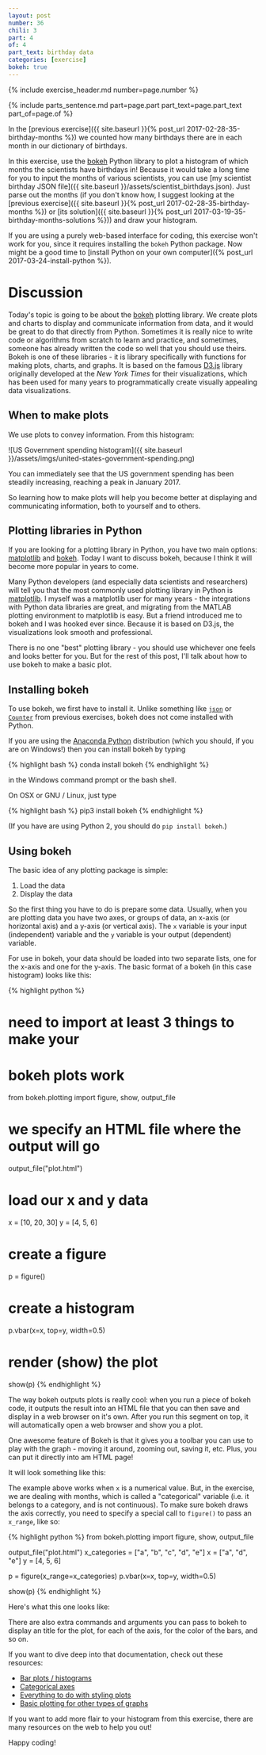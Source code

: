 ```yaml
---
layout: post
number: 36
chili: 3
part: 4
of: 4
part_text: birthday data
categories: [exercise]
bokeh: true
---
```


{% include exercise_header.md number=page.number %}

{% include parts_sentence.md part=page.part part_text=page.part_text part_of=page.of %} 

In the [previous exercise]({{ site.baseurl }}{% post_url 2017-02-28-35-birthday-months %}) we counted how many birthdays there are in each month in our dictionary of birthdays.

In this exercise, use the [bokeh](http://bokeh.pydata.org/en/latest/) Python library to plot a histogram of which months the scientists have birthdays in! Because it would take a long time for you to input the months of various scientists, you can use [my scientist birthday JSON file]({{ site.baseurl }}/assets/scientist_birthdays.json). Just parse out the months (if you don't know how, I suggest looking at the [previous exercise]({{ site.baseurl }}{% post_url 2017-02-28-35-birthday-months %}) or [its solution]({{ site.baseurl }}{% post_url 2017-03-19-35-birthday-months-solutions %})) and draw your histogram.

If you are using a purely web-based interface for coding, this exercise won't work for you, since it requires installing the `bokeh` Python package. Now might be a good time to [install Python on your own computer]({% post_url 2017-03-24-install-python %}).

# Discussion

Today's topic is going to be about the [bokeh](http://bokeh.pydata.org/en/latest/) plotting library. We create plots and charts to display and communicate information from data, and it would be great to do that directly from Python. Sometimes it is really nice to write code or algorithms from scratch to learn and practice, and sometimes, someone has already written the code so well that you should use theirs. Bokeh is one of these libraries - it is library specifically with functions for making plots, charts, and graphs. It is based on the famous [D3.js](https://d3js.org/) library originally developed at the _New York Times_ for their visualizations, which has been used for many years to programmatically create visually appealing data visualizations.

## When to make plots

We use plots to convey information. From this histogram:

![US Government spending histogram]({{ site.baseurl }}/assets/imgs/united-states-government-spending.png)

You can immediately see that the US government spending has been steadily increasing, reaching a peak in January 2017.

So learning how to make plots will help you become better at displaying and communicating information, both to yourself and to others.

## Plotting libraries in Python

If you are looking for a plotting library in Python, you have two main options: [matplotlib](http://matplotlib.org/) and [bokeh](http://bokeh.pydata.org/en/latest/). Today I want to discuss bokeh, because I think it will become more popular in years to come.

Many Python developers (and especially data scientists and researchers) will tell you that the most commonly used plotting library in Python is [matplotlib](http://matplotlib.org/). I myself was a matplotlib user for many years - the integrations with Python data libraries are great, and migrating from the MATLAB plotting environment to matplotlib is easy. But a friend introduced me to bokeh and I was hooked ever since. Because it is based on D3.js, the visualizations look smooth and professional.

There is no one "best" plotting library - you should use whichever one feels and looks better for you. But for the rest of this post, I'll talk about how to use bokeh to make a basic plot.

## Installing bokeh

To use bokeh, we first have to install it. Unlike something like [`json`](https://docs.python.org/3/library/json.html) or [`Counter`](https://docs.python.org/3/library/collections.html#collections.Counter) from previous exercises, bokeh does not come installed with Python.

If you are using the [Anaconda Python](https://www.continuum.io/downloads) distribution (which you should, if you are on Windows!) then you can install bokeh by typing 

{% highlight bash %}
conda install bokeh
{% endhighlight %}

in the Windows command prompt or the bash shell.

On OSX or GNU / Linux, just type

{% highlight bash %}
pip3 install bokeh
{% endhighlight %}

(If you have are using Python 2, you should do `pip install bokeh`.)

## Using bokeh

The basic idea of any plotting package is simple:

1. Load the data
2. Display the data

So the first thing you have to do is prepare some data. Usually, when you are plotting data you have two axes, or groups of data, an x-axis (or horizontal axis) and a y-axis (or vertical axis). The `x` variable is your input (independent) variable and the `y` variable is your output (dependent) variable.

For use in bokeh, your data should be loaded into two separate lists, one for the x-axis and one for the y-axis. The basic format of a bokeh (in this case histogram) looks like this:

{% highlight python %}
# need to import at least 3 things to make your
# bokeh plots work
from bokeh.plotting import figure, show, output_file

# we specify an HTML file where the output will go
output_file("plot.html")

# load our x and y data
x = [10, 20, 30]
y = [4, 5, 6]

# create a figure
p = figure()

# create a histogram
p.vbar(x=x, top=y, width=0.5)

# render (show) the plot
show(p)
{% endhighlight %}

The way bokeh outputs plots is really cool: when you run a piece of bokeh code, it outputs the result into an HTML file that you can then save and display in a web browser on it's own. After you run this segment on top, it will automatically open a web browser and show you a plot. 

One awesome feature of Bokeh is that it gives you a toolbar you can use to play with the graph - moving it around, zooming out, saving it, etc. Plus, you can put it directly into am HTML page!

It will look something like this:

<div class="bk-root">
<div class="bk-plotdiv" id="fa8b6ef4-9975-4340-b186-a5805260584a"></div>
</div>

<script type="text/javascript">
(function() {
var fn = function() {
Bokeh.safely(function() {
  var docs_json = {"cc36959c-d32c-4dad-9d9c-f7d4be84e19c":{"roots":{"references":[{"attributes":{"plot":{"id":"ae08d56f-af3d-4335-a117-c4ba6a1b4225","subtype":"Figure","type":"Plot"}},"id":"4a88da62-bf81-46c0-81bf-6b252e00cefe","type":"WheelZoomTool"},{"attributes":{"plot":{"id":"ae08d56f-af3d-4335-a117-c4ba6a1b4225","subtype":"Figure","type":"Plot"}},"id":"287747df-fdb1-4316-9129-65df1914062f","type":"HelpTool"},{"attributes":{},"id":"f3a3712a-e364-4f3c-b81a-8c78aea8bec5","type":"BasicTickFormatter"},{"attributes":{"callback":null},"id":"e55dbc9b-bc42-4a04-ab82-6f541572cf50","type":"DataRange1d"},{"attributes":{"callback":null,"column_names":["top","x"],"data":{"top":[4,5,6],"x":[10,20,30]}},"id":"75b1c768-37a5-47b8-baa8-4f9ba647797b","type":"ColumnDataSource"},{"attributes":{"bottom_units":"screen","fill_alpha":{"value":0.5},"fill_color":{"value":"lightgrey"},"left_units":"screen","level":"overlay","line_alpha":{"value":1.0},"line_color":{"value":"black"},"line_dash":[4,4],"line_width":{"value":2},"plot":null,"render_mode":"css","right_units":"screen","top_units":"screen"},"id":"fa6279b2-3c49-4b11-8049-4ece93c03d71","type":"BoxAnnotation"},{"attributes":{"fill_alpha":{"value":0.1},"fill_color":{"value":"#1f77b4"},"line_alpha":{"value":0.1},"line_color":{"value":"#1f77b4"},"top":{"field":"top"},"width":{"value":0.5},"x":{"field":"x"}},"id":"ed966b5c-39cd-42fe-be00-aad7a5ed73d3","type":"VBar"},{"attributes":{},"id":"7498ef8f-be9c-4f96-b6e6-573f70ba9cd2","type":"BasicTickFormatter"},{"attributes":{},"id":"2871e3ff-2dc7-4a8e-816e-af6de4adb859","type":"ToolEvents"},{"attributes":{"plot":{"id":"ae08d56f-af3d-4335-a117-c4ba6a1b4225","subtype":"Figure","type":"Plot"},"ticker":{"id":"915c0134-9a10-4fb7-9fae-2845e41e0daf","type":"BasicTicker"}},"id":"63511cbe-0fc9-4050-aea3-2d4ee2e699eb","type":"Grid"},{"attributes":{"dimension":1,"plot":{"id":"ae08d56f-af3d-4335-a117-c4ba6a1b4225","subtype":"Figure","type":"Plot"},"ticker":{"id":"c99bfc16-8bac-4fa1-a2b4-95f98476932a","type":"BasicTicker"}},"id":"3e7a9773-fdc5-4d70-a37c-45b6f907ca2d","type":"Grid"},{"attributes":{"formatter":{"id":"7498ef8f-be9c-4f96-b6e6-573f70ba9cd2","type":"BasicTickFormatter"},"plot":{"id":"ae08d56f-af3d-4335-a117-c4ba6a1b4225","subtype":"Figure","type":"Plot"},"ticker":{"id":"c99bfc16-8bac-4fa1-a2b4-95f98476932a","type":"BasicTicker"}},"id":"054b1213-2cac-4424-a3d1-9b70c46df995","type":"LinearAxis"},{"attributes":{},"id":"915c0134-9a10-4fb7-9fae-2845e41e0daf","type":"BasicTicker"},{"attributes":{"formatter":{"id":"f3a3712a-e364-4f3c-b81a-8c78aea8bec5","type":"BasicTickFormatter"},"plot":{"id":"ae08d56f-af3d-4335-a117-c4ba6a1b4225","subtype":"Figure","type":"Plot"},"ticker":{"id":"915c0134-9a10-4fb7-9fae-2845e41e0daf","type":"BasicTicker"}},"id":"19467bb8-5807-45e3-b7e6-2259354ded0f","type":"LinearAxis"},{"attributes":{},"id":"c99bfc16-8bac-4fa1-a2b4-95f98476932a","type":"BasicTicker"},{"attributes":{"active_drag":"auto","active_scroll":"auto","active_tap":"auto","tools":[{"id":"770bf549-ee40-44be-a307-f701dffe259b","type":"PanTool"},{"id":"4a88da62-bf81-46c0-81bf-6b252e00cefe","type":"WheelZoomTool"},{"id":"b39f94dd-8af5-456f-81a9-e41297a29730","type":"BoxZoomTool"},{"id":"1205914b-ffb2-4d0a-89a2-1b216ce5c3dd","type":"SaveTool"},{"id":"1b64eddb-b515-4a9b-990d-efc338803e38","type":"ResetTool"},{"id":"287747df-fdb1-4316-9129-65df1914062f","type":"HelpTool"}]},"id":"d9f4290f-5eec-4bca-a125-d312f108651b","type":"Toolbar"},{"attributes":{"data_source":{"id":"75b1c768-37a5-47b8-baa8-4f9ba647797b","type":"ColumnDataSource"},"glyph":{"id":"51cb9f5e-a787-4b98-9dec-127975ca5661","type":"VBar"},"hover_glyph":null,"nonselection_glyph":{"id":"ed966b5c-39cd-42fe-be00-aad7a5ed73d3","type":"VBar"},"selection_glyph":null},"id":"5237b1ce-ca2b-492b-92dc-a841c5cf4172","type":"GlyphRenderer"},{"attributes":{"below":[{"id":"19467bb8-5807-45e3-b7e6-2259354ded0f","type":"LinearAxis"}],"left":[{"id":"054b1213-2cac-4424-a3d1-9b70c46df995","type":"LinearAxis"}],"renderers":[{"id":"19467bb8-5807-45e3-b7e6-2259354ded0f","type":"LinearAxis"},{"id":"63511cbe-0fc9-4050-aea3-2d4ee2e699eb","type":"Grid"},{"id":"054b1213-2cac-4424-a3d1-9b70c46df995","type":"LinearAxis"},{"id":"3e7a9773-fdc5-4d70-a37c-45b6f907ca2d","type":"Grid"},{"id":"fa6279b2-3c49-4b11-8049-4ece93c03d71","type":"BoxAnnotation"},{"id":"5237b1ce-ca2b-492b-92dc-a841c5cf4172","type":"GlyphRenderer"}],"title":{"id":"def9594b-12a8-4f27-9d0f-53b6d21572aa","type":"Title"},"tool_events":{"id":"2871e3ff-2dc7-4a8e-816e-af6de4adb859","type":"ToolEvents"},"toolbar":{"id":"d9f4290f-5eec-4bca-a125-d312f108651b","type":"Toolbar"},"x_range":{"id":"ac93d5bd-93ad-4264-8b71-bf81e751b771","type":"DataRange1d"},"y_range":{"id":"e55dbc9b-bc42-4a04-ab82-6f541572cf50","type":"DataRange1d"}},"id":"ae08d56f-af3d-4335-a117-c4ba6a1b4225","subtype":"Figure","type":"Plot"},{"attributes":{"plot":null,"text":""},"id":"def9594b-12a8-4f27-9d0f-53b6d21572aa","type":"Title"},{"attributes":{"fill_color":{"value":"#1f77b4"},"line_color":{"value":"#1f77b4"},"top":{"field":"top"},"width":{"value":0.5},"x":{"field":"x"}},"id":"51cb9f5e-a787-4b98-9dec-127975ca5661","type":"VBar"},{"attributes":{"plot":{"id":"ae08d56f-af3d-4335-a117-c4ba6a1b4225","subtype":"Figure","type":"Plot"}},"id":"1b64eddb-b515-4a9b-990d-efc338803e38","type":"ResetTool"},{"attributes":{"plot":{"id":"ae08d56f-af3d-4335-a117-c4ba6a1b4225","subtype":"Figure","type":"Plot"}},"id":"770bf549-ee40-44be-a307-f701dffe259b","type":"PanTool"},{"attributes":{"callback":null},"id":"ac93d5bd-93ad-4264-8b71-bf81e751b771","type":"DataRange1d"},{"attributes":{"overlay":{"id":"fa6279b2-3c49-4b11-8049-4ece93c03d71","type":"BoxAnnotation"},"plot":{"id":"ae08d56f-af3d-4335-a117-c4ba6a1b4225","subtype":"Figure","type":"Plot"}},"id":"b39f94dd-8af5-456f-81a9-e41297a29730","type":"BoxZoomTool"},{"attributes":{"plot":{"id":"ae08d56f-af3d-4335-a117-c4ba6a1b4225","subtype":"Figure","type":"Plot"}},"id":"1205914b-ffb2-4d0a-89a2-1b216ce5c3dd","type":"SaveTool"}],"root_ids":["ae08d56f-af3d-4335-a117-c4ba6a1b4225"]},"title":"Bokeh Application","version":"0.12.4"}};
  var render_items = [{"docid":"cc36959c-d32c-4dad-9d9c-f7d4be84e19c","elementid":"fa8b6ef4-9975-4340-b186-a5805260584a","modelid":"ae08d56f-af3d-4335-a117-c4ba6a1b4225"}];
  
  Bokeh.embed.embed_items(docs_json, render_items);
});
};
if (document.readyState != "loading") fn();
else document.addEventListener("DOMContentLoaded", fn);
})();

</script>

The example above works when `x` is a numerical value. But, in the exercise, we are dealing with months, which is called a "categorical" variable (i.e. it belongs to a category, and is not continuous). To make sure bokeh draws the axis correctly, you need to specify a special call to `figure()` to pass an `x_range`, like so:

{% highlight python %}
from bokeh.plotting import figure, show, output_file

output_file("plot.html")
x_categories = ["a", "b", "c", "d", "e"]
x = ["a", "d", "e"]
y = [4, 5, 6]

p = figure(x_range=x_categories)
p.vbar(x=x, top=y, width=0.5)

show(p)
{% endhighlight %}

Here's what this one looks like:

<div class="bk-root">
<div class="bk-plotdiv" id="47b88153-04c6-48ac-a1be-32237e701537"></div>
</div>

<script type="text/javascript">
(function() {
var fn = function() {
Bokeh.safely(function() {
  var docs_json = {"3e340364-756e-4163-a79c-7d94add8aa46":{"roots":{"references":[{"attributes":{"plot":{"id":"5ac61c92-da7f-443c-afe1-86ee485b22a8","subtype":"Figure","type":"Plot"}},"id":"7c532a2f-0a96-4d10-8333-1b2506fbe5ff","type":"ResetTool"},{"attributes":{"active_drag":"auto","active_scroll":"auto","active_tap":"auto","tools":[{"id":"770bf549-ee40-44be-a307-f701dffe259b","type":"PanTool"},{"id":"4a88da62-bf81-46c0-81bf-6b252e00cefe","type":"WheelZoomTool"},{"id":"b39f94dd-8af5-456f-81a9-e41297a29730","type":"BoxZoomTool"},{"id":"1205914b-ffb2-4d0a-89a2-1b216ce5c3dd","type":"SaveTool"},{"id":"1b64eddb-b515-4a9b-990d-efc338803e38","type":"ResetTool"},{"id":"287747df-fdb1-4316-9129-65df1914062f","type":"HelpTool"}]},"id":"d9f4290f-5eec-4bca-a125-d312f108651b","type":"Toolbar"},{"attributes":{"formatter":{"id":"8590bd8a-2efa-4541-9437-8d48d0db0cb1","type":"BasicTickFormatter"},"plot":{"id":"5ac61c92-da7f-443c-afe1-86ee485b22a8","subtype":"Figure","type":"Plot"},"ticker":{"id":"c590971f-3ae2-46a6-b7d8-247f7d6c0db1","type":"BasicTicker"}},"id":"7b88ac33-c909-478f-8002-b83901b9a227","type":"LinearAxis"},{"attributes":{},"id":"7efdd91e-4676-433a-b38c-b05e5cd23396","type":"ToolEvents"},{"attributes":{"bottom_units":"screen","fill_alpha":{"value":0.5},"fill_color":{"value":"lightgrey"},"left_units":"screen","level":"overlay","line_alpha":{"value":1.0},"line_color":{"value":"black"},"line_dash":[4,4],"line_width":{"value":2},"plot":null,"render_mode":"css","right_units":"screen","top_units":"screen"},"id":"fa6279b2-3c49-4b11-8049-4ece93c03d71","type":"BoxAnnotation"},{"attributes":{"fill_alpha":{"value":0.1},"fill_color":{"value":"#1f77b4"},"line_alpha":{"value":0.1},"line_color":{"value":"#1f77b4"},"top":{"field":"top"},"width":{"value":0.5},"x":{"field":"x"}},"id":"ed966b5c-39cd-42fe-be00-aad7a5ed73d3","type":"VBar"},{"attributes":{},"id":"2871e3ff-2dc7-4a8e-816e-af6de4adb859","type":"ToolEvents"},{"attributes":{"bottom_units":"screen","fill_alpha":{"value":0.5},"fill_color":{"value":"lightgrey"},"left_units":"screen","level":"overlay","line_alpha":{"value":1.0},"line_color":{"value":"black"},"line_dash":[4,4],"line_width":{"value":2},"plot":null,"render_mode":"css","right_units":"screen","top_units":"screen"},"id":"b9d02689-ebd8-4b76-a148-c890c877d318","type":"BoxAnnotation"},{"attributes":{},"id":"dd93a429-501c-4630-99ce-c4dfe789fa38","type":"CategoricalTicker"},{"attributes":{"dimension":1,"plot":{"id":"ae08d56f-af3d-4335-a117-c4ba6a1b4225","subtype":"Figure","type":"Plot"},"ticker":{"id":"c99bfc16-8bac-4fa1-a2b4-95f98476932a","type":"BasicTicker"}},"id":"3e7a9773-fdc5-4d70-a37c-45b6f907ca2d","type":"Grid"},{"attributes":{"plot":{"id":"5ac61c92-da7f-443c-afe1-86ee485b22a8","subtype":"Figure","type":"Plot"}},"id":"559e7cae-b2a1-463b-86ad-84ff29e9ece4","type":"HelpTool"},{"attributes":{"formatter":{"id":"f3a3712a-e364-4f3c-b81a-8c78aea8bec5","type":"BasicTickFormatter"},"plot":{"id":"ae08d56f-af3d-4335-a117-c4ba6a1b4225","subtype":"Figure","type":"Plot"},"ticker":{"id":"915c0134-9a10-4fb7-9fae-2845e41e0daf","type":"BasicTicker"}},"id":"19467bb8-5807-45e3-b7e6-2259354ded0f","type":"LinearAxis"},{"attributes":{},"id":"c99bfc16-8bac-4fa1-a2b4-95f98476932a","type":"BasicTicker"},{"attributes":{"fill_alpha":{"value":0.1},"fill_color":{"value":"#1f77b4"},"line_alpha":{"value":0.1},"line_color":{"value":"#1f77b4"},"top":{"field":"top"},"width":{"value":0.5},"x":{"field":"x"}},"id":"3bd5a60d-deef-4735-94ec-e9cd3433e6c3","type":"VBar"},{"attributes":{"data_source":{"id":"75b1c768-37a5-47b8-baa8-4f9ba647797b","type":"ColumnDataSource"},"glyph":{"id":"51cb9f5e-a787-4b98-9dec-127975ca5661","type":"VBar"},"hover_glyph":null,"nonselection_glyph":{"id":"ed966b5c-39cd-42fe-be00-aad7a5ed73d3","type":"VBar"},"selection_glyph":null},"id":"5237b1ce-ca2b-492b-92dc-a841c5cf4172","type":"GlyphRenderer"},{"attributes":{},"id":"8590bd8a-2efa-4541-9437-8d48d0db0cb1","type":"BasicTickFormatter"},{"attributes":{"plot":{"id":"5ac61c92-da7f-443c-afe1-86ee485b22a8","subtype":"Figure","type":"Plot"}},"id":"dfc5e6a6-5a4d-4a80-b4be-d099d5ac4d82","type":"PanTool"},{"attributes":{"callback":null},"id":"93d4e256-4c30-4b6f-b1c0-926666733975","type":"DataRange1d"},{"attributes":{"plot":{"id":"ae08d56f-af3d-4335-a117-c4ba6a1b4225","subtype":"Figure","type":"Plot"}},"id":"1b64eddb-b515-4a9b-990d-efc338803e38","type":"ResetTool"},{"attributes":{"plot":{"id":"ae08d56f-af3d-4335-a117-c4ba6a1b4225","subtype":"Figure","type":"Plot"}},"id":"770bf549-ee40-44be-a307-f701dffe259b","type":"PanTool"},{"attributes":{"dimension":1,"plot":{"id":"5ac61c92-da7f-443c-afe1-86ee485b22a8","subtype":"Figure","type":"Plot"},"ticker":{"id":"c590971f-3ae2-46a6-b7d8-247f7d6c0db1","type":"BasicTicker"}},"id":"a574df79-6eb5-44cf-a9e1-94ffb9a72fd3","type":"Grid"},{"attributes":{"plot":{"id":"ae08d56f-af3d-4335-a117-c4ba6a1b4225","subtype":"Figure","type":"Plot"}},"id":"1205914b-ffb2-4d0a-89a2-1b216ce5c3dd","type":"SaveTool"},{"attributes":{"plot":{"id":"ae08d56f-af3d-4335-a117-c4ba6a1b4225","subtype":"Figure","type":"Plot"}},"id":"4a88da62-bf81-46c0-81bf-6b252e00cefe","type":"WheelZoomTool"},{"attributes":{"plot":{"id":"ae08d56f-af3d-4335-a117-c4ba6a1b4225","subtype":"Figure","type":"Plot"}},"id":"287747df-fdb1-4316-9129-65df1914062f","type":"HelpTool"},{"attributes":{},"id":"f3a3712a-e364-4f3c-b81a-8c78aea8bec5","type":"BasicTickFormatter"},{"attributes":{"data_source":{"id":"f6b87d25-cea1-4073-96b2-f5755e963b01","type":"ColumnDataSource"},"glyph":{"id":"39623598-6b64-44c1-9874-a5b6226eafe1","type":"VBar"},"hover_glyph":null,"nonselection_glyph":{"id":"3bd5a60d-deef-4735-94ec-e9cd3433e6c3","type":"VBar"},"selection_glyph":null},"id":"9adf3126-40bd-4ddd-a68b-b02c9e568922","type":"GlyphRenderer"},{"attributes":{"plot":{"id":"5ac61c92-da7f-443c-afe1-86ee485b22a8","subtype":"Figure","type":"Plot"},"ticker":{"id":"dd93a429-501c-4630-99ce-c4dfe789fa38","type":"CategoricalTicker"}},"id":"d0e862ca-aa6c-482e-833a-653a564b3c42","type":"Grid"},{"attributes":{"plot":{"id":"5ac61c92-da7f-443c-afe1-86ee485b22a8","subtype":"Figure","type":"Plot"}},"id":"8258297b-6909-4722-9553-c078926793ad","type":"SaveTool"},{"attributes":{},"id":"68e488b2-5ed4-4d6f-ad7b-203ee81bec0d","type":"CategoricalTickFormatter"},{"attributes":{"callback":null},"id":"ac93d5bd-93ad-4264-8b71-bf81e751b771","type":"DataRange1d"},{"attributes":{"overlay":{"id":"b9d02689-ebd8-4b76-a148-c890c877d318","type":"BoxAnnotation"},"plot":{"id":"5ac61c92-da7f-443c-afe1-86ee485b22a8","subtype":"Figure","type":"Plot"}},"id":"ae48b828-00e2-4b64-ba92-efc97f0b7dc4","type":"BoxZoomTool"},{"attributes":{},"id":"7498ef8f-be9c-4f96-b6e6-573f70ba9cd2","type":"BasicTickFormatter"},{"attributes":{"callback":null,"column_names":["top","x"],"data":{"top":[4,5,6],"x":["a","d","e"]}},"id":"f6b87d25-cea1-4073-96b2-f5755e963b01","type":"ColumnDataSource"},{"attributes":{"active_drag":"auto","active_scroll":"auto","active_tap":"auto","tools":[{"id":"dfc5e6a6-5a4d-4a80-b4be-d099d5ac4d82","type":"PanTool"},{"id":"89a347c5-c42e-4213-a90d-9767fc144c11","type":"WheelZoomTool"},{"id":"ae48b828-00e2-4b64-ba92-efc97f0b7dc4","type":"BoxZoomTool"},{"id":"8258297b-6909-4722-9553-c078926793ad","type":"SaveTool"},{"id":"7c532a2f-0a96-4d10-8333-1b2506fbe5ff","type":"ResetTool"},{"id":"559e7cae-b2a1-463b-86ad-84ff29e9ece4","type":"HelpTool"}]},"id":"595835db-b1e5-42ed-8dce-df558d525170","type":"Toolbar"},{"attributes":{"plot":{"id":"5ac61c92-da7f-443c-afe1-86ee485b22a8","subtype":"Figure","type":"Plot"}},"id":"89a347c5-c42e-4213-a90d-9767fc144c11","type":"WheelZoomTool"},{"attributes":{"formatter":{"id":"7498ef8f-be9c-4f96-b6e6-573f70ba9cd2","type":"BasicTickFormatter"},"plot":{"id":"ae08d56f-af3d-4335-a117-c4ba6a1b4225","subtype":"Figure","type":"Plot"},"ticker":{"id":"c99bfc16-8bac-4fa1-a2b4-95f98476932a","type":"BasicTicker"}},"id":"054b1213-2cac-4424-a3d1-9b70c46df995","type":"LinearAxis"},{"attributes":{},"id":"c590971f-3ae2-46a6-b7d8-247f7d6c0db1","type":"BasicTicker"},{"attributes":{"callback":null,"factors":["a","b","c","d","e"]},"id":"66aa90e0-099b-478b-a34e-458a60fb2c87","type":"FactorRange"},{"attributes":{},"id":"915c0134-9a10-4fb7-9fae-2845e41e0daf","type":"BasicTicker"},{"attributes":{"fill_color":{"value":"#1f77b4"},"line_color":{"value":"#1f77b4"},"top":{"field":"top"},"width":{"value":0.5},"x":{"field":"x"}},"id":"39623598-6b64-44c1-9874-a5b6226eafe1","type":"VBar"},{"attributes":{"callback":null},"id":"e55dbc9b-bc42-4a04-ab82-6f541572cf50","type":"DataRange1d"},{"attributes":{"plot":null,"text":""},"id":"c8955b21-19f2-4d17-a134-9021d7fae70c","type":"Title"},{"attributes":{"below":[{"id":"ebcfb431-5268-4857-b085-f0a73bf109a2","type":"CategoricalAxis"}],"left":[{"id":"7b88ac33-c909-478f-8002-b83901b9a227","type":"LinearAxis"}],"renderers":[{"id":"ebcfb431-5268-4857-b085-f0a73bf109a2","type":"CategoricalAxis"},{"id":"d0e862ca-aa6c-482e-833a-653a564b3c42","type":"Grid"},{"id":"7b88ac33-c909-478f-8002-b83901b9a227","type":"LinearAxis"},{"id":"a574df79-6eb5-44cf-a9e1-94ffb9a72fd3","type":"Grid"},{"id":"b9d02689-ebd8-4b76-a148-c890c877d318","type":"BoxAnnotation"},{"id":"9adf3126-40bd-4ddd-a68b-b02c9e568922","type":"GlyphRenderer"}],"title":{"id":"c8955b21-19f2-4d17-a134-9021d7fae70c","type":"Title"},"tool_events":{"id":"7efdd91e-4676-433a-b38c-b05e5cd23396","type":"ToolEvents"},"toolbar":{"id":"595835db-b1e5-42ed-8dce-df558d525170","type":"Toolbar"},"x_range":{"id":"66aa90e0-099b-478b-a34e-458a60fb2c87","type":"FactorRange"},"y_range":{"id":"93d4e256-4c30-4b6f-b1c0-926666733975","type":"DataRange1d"}},"id":"5ac61c92-da7f-443c-afe1-86ee485b22a8","subtype":"Figure","type":"Plot"},{"attributes":{"plot":{"id":"ae08d56f-af3d-4335-a117-c4ba6a1b4225","subtype":"Figure","type":"Plot"},"ticker":{"id":"915c0134-9a10-4fb7-9fae-2845e41e0daf","type":"BasicTicker"}},"id":"63511cbe-0fc9-4050-aea3-2d4ee2e699eb","type":"Grid"},{"attributes":{"below":[{"id":"19467bb8-5807-45e3-b7e6-2259354ded0f","type":"LinearAxis"}],"left":[{"id":"054b1213-2cac-4424-a3d1-9b70c46df995","type":"LinearAxis"}],"renderers":[{"id":"19467bb8-5807-45e3-b7e6-2259354ded0f","type":"LinearAxis"},{"id":"63511cbe-0fc9-4050-aea3-2d4ee2e699eb","type":"Grid"},{"id":"054b1213-2cac-4424-a3d1-9b70c46df995","type":"LinearAxis"},{"id":"3e7a9773-fdc5-4d70-a37c-45b6f907ca2d","type":"Grid"},{"id":"fa6279b2-3c49-4b11-8049-4ece93c03d71","type":"BoxAnnotation"},{"id":"5237b1ce-ca2b-492b-92dc-a841c5cf4172","type":"GlyphRenderer"}],"title":{"id":"def9594b-12a8-4f27-9d0f-53b6d21572aa","type":"Title"},"tool_events":{"id":"2871e3ff-2dc7-4a8e-816e-af6de4adb859","type":"ToolEvents"},"toolbar":{"id":"d9f4290f-5eec-4bca-a125-d312f108651b","type":"Toolbar"},"x_range":{"id":"ac93d5bd-93ad-4264-8b71-bf81e751b771","type":"DataRange1d"},"y_range":{"id":"e55dbc9b-bc42-4a04-ab82-6f541572cf50","type":"DataRange1d"}},"id":"ae08d56f-af3d-4335-a117-c4ba6a1b4225","subtype":"Figure","type":"Plot"},{"attributes":{"plot":null,"text":""},"id":"def9594b-12a8-4f27-9d0f-53b6d21572aa","type":"Title"},{"attributes":{"fill_color":{"value":"#1f77b4"},"line_color":{"value":"#1f77b4"},"top":{"field":"top"},"width":{"value":0.5},"x":{"field":"x"}},"id":"51cb9f5e-a787-4b98-9dec-127975ca5661","type":"VBar"},{"attributes":{"callback":null,"column_names":["top","x"],"data":{"top":[4,5,6],"x":[10,20,30]}},"id":"75b1c768-37a5-47b8-baa8-4f9ba647797b","type":"ColumnDataSource"},{"attributes":{"formatter":{"id":"68e488b2-5ed4-4d6f-ad7b-203ee81bec0d","type":"CategoricalTickFormatter"},"plot":{"id":"5ac61c92-da7f-443c-afe1-86ee485b22a8","subtype":"Figure","type":"Plot"},"ticker":{"id":"dd93a429-501c-4630-99ce-c4dfe789fa38","type":"CategoricalTicker"}},"id":"ebcfb431-5268-4857-b085-f0a73bf109a2","type":"CategoricalAxis"},{"attributes":{"overlay":{"id":"fa6279b2-3c49-4b11-8049-4ece93c03d71","type":"BoxAnnotation"},"plot":{"id":"ae08d56f-af3d-4335-a117-c4ba6a1b4225","subtype":"Figure","type":"Plot"}},"id":"b39f94dd-8af5-456f-81a9-e41297a29730","type":"BoxZoomTool"}],"root_ids":["ae08d56f-af3d-4335-a117-c4ba6a1b4225","5ac61c92-da7f-443c-afe1-86ee485b22a8"]},"title":"Bokeh Application","version":"0.12.4"}};
  var render_items = [{"docid":"3e340364-756e-4163-a79c-7d94add8aa46","elementid":"47b88153-04c6-48ac-a1be-32237e701537","modelid":"5ac61c92-da7f-443c-afe1-86ee485b22a8"}];
  
  Bokeh.embed.embed_items(docs_json, render_items);
});
};
if (document.readyState != "loading") fn();
else document.addEventListener("DOMContentLoaded", fn);
})();

</script>

There are also extra commands and arguments you can pass to bokeh to display an title for the plot, for each of the axis, for the color of the bars, and so on.

If you want to dive deep into that documentation, check out these resources:

* [Bar plots / histograms](http://bokeh.pydata.org/en/latest/docs/user_guide/plotting.html#bars)
* [Categorical axes](http://bokeh.pydata.org/en/latest/docs/user_guide/plotting.html#categorical-axes)
* [Everything to do with styling plots](http://bokeh.pydata.org/en/latest/docs/user_guide/styling.html)
* [Basic plotting for other types of graphs](http://bokeh.pydata.org/en/latest/docs/user_guide/plotting.html)

If you want to add more flair to your histogram from this exercise, there are many resources on the web to help you out!

Happy coding!
